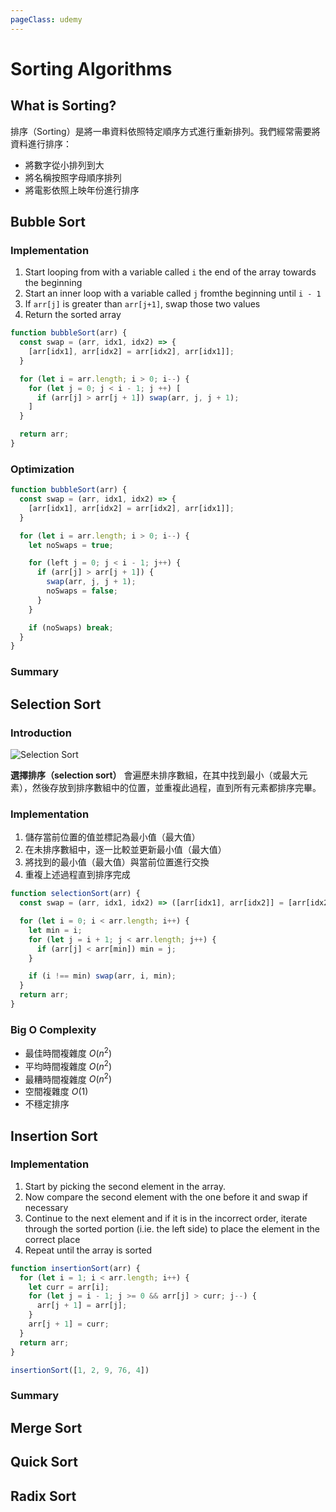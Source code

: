 ```yaml
---
pageClass: udemy
---
```


# Sorting Algorithms

## What is Sorting?

排序（Sorting）是將一串資料依照特定順序方式進行重新排列。我們經常需要將資料進行排序：

- 將數字從小排列到大
- 將名稱按照字母順序排列
- 將電影依照上映年份進行排序

## Bubble Sort

### Implementation

1. Start looping from with a variable called `i` the end of the array towards the beginning
2. Start an inner loop with a variable called `j` fromthe beginning until `i - 1`
3. If `arr[j]` is greater than `arr[j+1]`, swap those two values
4. Return the sorted array

```javascript
function bubbleSort(arr) {
  const swap = (arr, idx1, idx2) => {
    [arr[idx1], arr[idx2] = arr[idx2], arr[idx1]];
  }

  for (let i = arr.length; i > 0; i--) {
    for (let j = 0; j < i - 1; j ++) [
      if (arr[j] > arr[j + 1]) swap(arr, j, j + 1);
    ]
  }

  return arr;
}
```

### Optimization

```javascript
function bubbleSort(arr) {
  const swap = (arr, idx1, idx2) => {
    [arr[idx1], arr[idx2] = arr[idx2], arr[idx1]];
  }

  for (let i = arr.length; i > 0; i--) {
    let noSwaps = true;

    for (left j = 0; j < i - 1; j++) {
      if (arr[j] > arr[j + 1]) {
        swap(arr, j, j + 1);
        noSwaps = false;
      }
    }

    if (noSwaps) break;
  }
}
```

### Summary

## Selection Sort

### Introduction

![Selection Sort](https://user-images.githubusercontent.com/26391143/75870879-9b08fa80-5e46-11ea-9311-9b304fb75c9d.gif)

**選擇排序（selection sort）** 會遍歷未排序數組，在其中找到最小（或最大元素），然後存放到排序數組中的位置，並重複此過程，直到所有元素都排序完畢。

### Implementation

1. 儲存當前位置的值並標記為最小值（最大值）
2. 在未排序數組中，逐一比較並更新最小值（最大值）
3. 將找到的最小值（最大值）與當前位置進行交換
4. 重複上述過程直到排序完成

```javascript
function selectionSort(arr) {
  const swap = (arr, idx1, idx2) => ([arr[idx1], arr[idx2]] = [arr[idx2], arr[idx1]]);

  for (let i = 0; i < arr.length; i++) {
    let min = i;
    for (let j = i + 1; j < arr.length; j++) {
      if (arr[j] < arr[min]) min = j;
    }

    if (i !== min) swap(arr, i, min);
  }
  return arr;
}
```

### Big O Complexity

- 最佳時間複雜度 $O(n^2)$
- 平均時間複雜度 $O(n^2)$
- 最糟時間複雜度 $O(n^2)$
- 空間複雜度 $O(1)$
- 不穩定排序

## Insertion Sort

### Implementation

1. Start by picking the second element in the array.
2. Now compare the second element with the one before it and swap if necessary
3. Continue to the next element and if it is in the incorrect order, iterate through the sorted portion (i.ie. the left side) to place the element in the correct place
4. Repeat until the array is sorted

```javascript
function insertionSort(arr) {
  for (let i = 1; i < arr.length; i++) {
    let curr = arr[i];
    for (let j = i - 1; j >= 0 && arr[j] > curr; j--) {
      arr[j + 1] = arr[j];
    }
    arr[j + 1] = curr;
  }
  return arr;
}

insertionSort([1, 2, 9, 76, 4])
```

### Summary

## Merge Sort

## Quick Sort

## Radix Sort